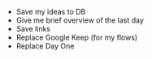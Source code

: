 * Save my ideas to DB
* Give me brief overview of the last day
* Save links
* Replace Google Keep (for my flows)
* Replace Day One
